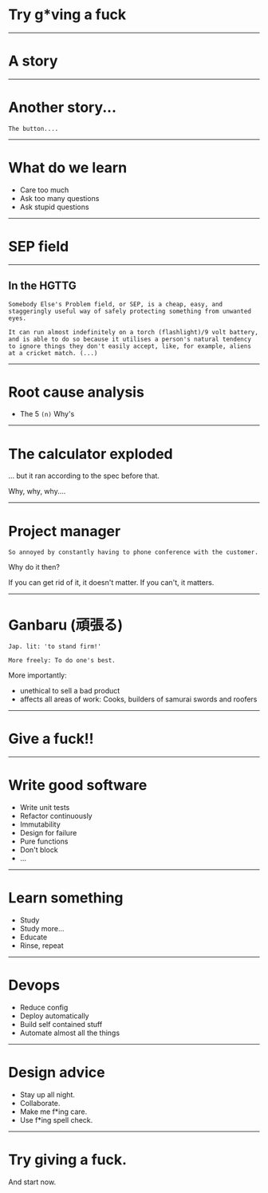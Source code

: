 # Try g*ving a fuck

***

# A story

***

# Another story...

`The button....`

***

# What do we learn

- Care too much
- Ask too many questions
- Ask stupid questions

***

# SEP field

***

## In the HGTTG

```
Somebody Else's Problem field, or SEP, is a cheap, easy, and staggeringly useful way of safely protecting something from unwanted eyes.

It can run almost indefinitely on a torch (flashlight)/9 volt battery, and is able to do so because it utilises a person's natural tendency to ignore things they don't easily accept, like, for example, aliens at a cricket match. (...)
```

*** 

# Root cause analysis

- The 5 `(n)` Why's

***

# The calculator exploded

... but it ran according to the spec before that.

Why, why, why....

***

# Project manager

```
So annoyed by constantly having to phone conference with the customer.
```

Why do it then?

If you can get rid of it, it doesn't matter. If you can't, it matters.

*** 

# Ganbaru (頑張る)

```
Jap. lit: 'to stand firm!'

More freely: To do one's best.

```

More importantly:

- unethical to sell a bad product
- affects all areas of work: Cooks, builders of samurai swords and roofers

***

# Give a fuck!!

***

# Write good software

- Write unit tests
- Refactor continuously
- Immutability
- Design for failure
- Pure functions
- Don't block
- ...

***

# Learn something

- Study
- Study more...
- Educate
- Rinse, repeat

***

# Devops

- Reduce config
- Deploy automatically
- Build self contained stuff
- Automate almost all the things

***

# Design advice

- Stay up all night.
- Collaborate.
- Make me f*ing care.
- Use f*ing spell check.

***

# Try giving a fuck.

And start now.